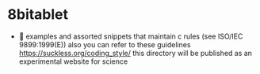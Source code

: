 # 8bitablet

- 👀 examples and assorted snippets that maintain c rules (see ISO/IEC 9899:1999(E))
     also you can refer to these guidelines https://suckless.org/coding_style/
     this directory will be published as an experimental website for science

